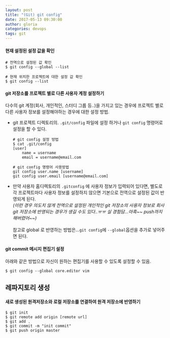 ```yaml
---
layout: post
title: "(Git) git config"
date: 2017-05-13 09:30:00
author: gloria
categories: devops
tags: git
---
```


#### 현재 설정된 설정 값을 확인
```
# 전역으로 설정된 값 확인
$ git config --global --list

# 현재 위치한 프로젝트에 대한 설정 값 확인
$ git config --list
```

#### git 저장소를 프로젝트 별로 다른 사용자 계정 설정하기
다수의 git 계정(회사, 개인적인, 스터디 그룹 등..)을 가지고 있는 경우에 프로젝트 별로 다른 사용자 정보를 설정해야하는 경우에 대한 설정 방법.

* git 프로젝트 디렉토리의. `.git/config` 파일에 설정 하거나 `git config` 명령어로 설정을 할 수 있다.
    ```
    # git config 설정 방법
    $ cat .git/config
    [user]
        name = username
        email = username@email.com

    # git config 명령어 사용방법
    git config user.name [username]
    git config user.email [username@email.com]
    ```

* 만약 사용자 홈디렉토리의 `.gitconfig` 에 사용자 정보가 입력되어 있다면, 별도로 각 프로젝트마다 사용자 정보를 설정하지 않으면 기본으로 전역으로 설정된 값이 반영되게 된다.<br/>
_(이런 경우 의도치 않게 전역으로 설정된 개인적인 git 저장소의 사용자 정보로 회사 git 저장소에 반영되는 경우가 생길 수도 있다..ㅠㅠ 실 경험담…아흑~~ push까지 해버렸어~~)_<br/><br/>
참고로 global 로 반영하는 방법은…`git config`에 `--global`옵션을 추가로 넣어주면 된다.

#### git commit 메시지 편집기 설정
아래와 같은 방법으로 자신이 원하는 편집기를 사용할 수 있도록 설정할 수 있음.
```
$ git config --global core.editor vim
```


## 레파지토리 생성
#### 새로 생성된 원격저장소와 로컬 저장소를 연결하여 원격 저장소에 반영하기
```
$ git init
$ git remote add origin [remote url]
$ git add .
$ git commit -m "init commit"
$ git push origin master
```
